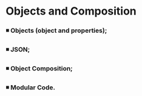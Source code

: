 # Objects and Composition

### :black_medium_small_square: Objects (object and properties);
### :black_medium_small_square: JSON;
### :black_medium_small_square: Object Composition;
### :black_medium_small_square: Modular Code.
